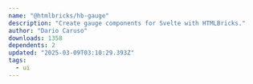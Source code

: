 ```yaml
---
name: "@htmlbricks/hb-gauge"
description: "Create gauge components for Svelte with HTMLBricks."
author: "Dario Caruso"
downloads: 1358
dependents: 2
updated: "2025-03-09T03:10:29.393Z"
tags: 
  - ui
---
```

